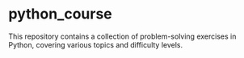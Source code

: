 # python_course

This repository contains a collection of problem-solving exercises in Python, covering various topics and difficulty levels.
